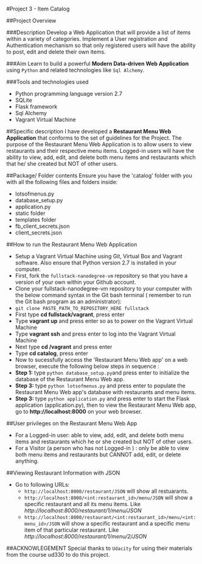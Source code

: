 #Project 3 - Item Catalog  

##Project Overview

###Description
Develop a Web Application that will provide a list of items within a variety of categories. Implement a User registration and Authentication mechanism so that only registered users will have the ability to post, edit and delete their own items.   

###Aim
Learn to build a powerful **Modern Data-driven Web Application** using `Python` and related technologies like `Sql Alchemy`.

###Tools and technologies used
- Python programming language version 2.7
- SQLite
- Flask framework
- Sql Alchemy 
- Vagrant Virtual Machine

##Specific description
I have developed a **Restaurant Menu Web Application** that conforms to the set of guidelines for the Project. The purpose of the  Restaurant Menu Web Application is to allow users to view restaurants and their respective menu items. Logged-in users will have the ability to view, add, edit, and delete both menu items and restaurants which that he/ she created but NOT of other users.

##Package/ Folder contents
Ensure you have the 'catalog' folder with you with all the following files and folders inside:
- lotsofmenus.py
- database_setup.py
- application.py
- static folder
- templates folder
- fb_client_secrets.json
- client_secrets.json

##How to run the Restaurant Menu Web Application
- Setup a Vagrant Virtual Machine using Git, Virtual Box and Vagrant software. Also ensure that Python version 2.7 is installed in your computer.
- First, fork the `fullstack-nanodegree-vm` repository so that you have a version of your own within your Github account.
- Clone your fullstack-nanodegree-vm repository to your computer with the below command syntax in the Git bash terminal ( remember to run the Git bash program as an administrator):
 - `git clone PASTE_PATH_TO_REPOSITORY_HERE fullstack`
- First type **cd fullstack/vagrant**, press enter
- Type **vagrant up** and press enter so as to power on the Vagrant Virtual Machine
- Type **vagrant ssh** and press enter to log into the  Vagrant Virtual Machine
- Next type **cd /vagrant**  and  press enter
- Type **cd catalog**, press enter
- Now to sucessfully access the 'Restaurant Menu Web app' on a web browser, execute the following below steps in sequence :
 - **Step 1:** type `python database_setup.py`and press enter to initialize the database of the Restaurant Menu Web app.
 - **Step 3:** type `python lotsofmenus.py` and press enter to populate the Restaurant Menu Web app's database with restaurants and menu items.
 - **Step 3:** type  `python application.py`  and press enter to start the Flask application (application.py), then to view the  Restaurant Menu Web app, go to **http://localhost:8000** on your web browser.

 ##User privileges on the Restaurant Menu Web App
 - For a Logged-in user: able to view, add, edit, and delete both menu items and restaurants which he or she created but NOT of other users.
 - For a Visitor (a person who has not Logged-in ) : only be able to view both menu items and restaurants but CANNOT add, edit, or delete anything.

 ##Viewing Restaurant Information with JSON
  - Go to following URLs:
    - `http://localhost:8000/restaurant/JSON` will show all restuarants.
    - `http://localhost:8000/<int:restaurant_id>/menu/JSON`  will show a specific restaurant and all its menu items. Like *http://localhost:8000/restaurant/1/menu/JSON*
    - `http://localhost:8000/restaurant/<int:restaurant_id>/menu/<int:menu_id>/JSON` will show a specific restaurant and a specific menu item of that particular restaurant. Like *http://localhost:8000/restaurant/1/menu/2/JSON*

 ##ACKNOWLEGEMENT
 Special thanks to `Udacity` for using their materials from the course ud330 to do this project.   




 



  








